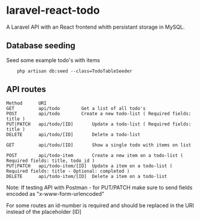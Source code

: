 # laravel-react-todo

A Laravel API with an React frontend whith persistant storage in MySQL.

## Database seeding
Seed some example todo's with items

```
    php artisan db:seed --class=TodoTableSeeder
```

## API routes

```
Method 		URI			
GET 		api/todo 		Get a list of all todo's
POST 		api/todo 		Create a new todo-list ( Required fields: title )
PUT|PATCH 	api/todo/[ID] 		Update a todo-list ( Required fields: title )
DELETE 		api/todo/[ID] 		Delete a todo-list

GET 		api/todo/[ID] 		Show a single todo with items on list

POST 		api/todo-item 		Create a new item on a todo-list ( Required fields: title, todo_id )
PUT|PATCH 	api/todo-item/[ID] 	Update a item on a todo-list ( Required fields: title - Optional: completed )
DELETE 		api/todo-item/[ID] 	Delete a item on a todo-list
```

Note: If testing API with Postman - for PUT/PATCH make sure to send fields encoded as "x-www-form-urlencoded"

For some routes an id-number is required and should be replaced in the URI instead of the placeholder [ID]